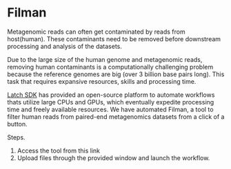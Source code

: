 # Filman

Metagenomic reads can often get contaminated by reads from host(human). These contaminants 
need to be removed before downstream processing and analysis of the datasets. 

Due to the large size of the human genome and metagenomic reads, removing human contaminants
is a computationally challenging problem because the reference genomes are big 
(over 3 billion base pairs long). This task that requires expansive resources, skills and processing time.

[Latch SDK](https://latch.bio/sdk) has provided an open-source platform to automate workflows thats utilize large CPUs and GPUs,
which eventually expedite processing time and freely available resources.
We have automated Filman, a tool to filter human reads from paired-end metagenomics datasets
from a click of a button.

Steps.
1. Access the tool from this link
2. Upload files through the provided window and launch the workflow.

